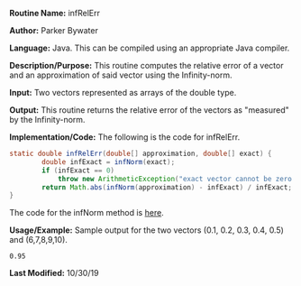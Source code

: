 **Routine Name:** infRelErr 

**Author:** Parker Bywater

**Language:** Java. This can be compiled using an appropriate Java compiler. 

**Description/Purpose:** This routine computes the relative error of a vector and an approximation of said vector
using the Infinity-norm.  

**Input:** Two vectors represented as arrays of the double type.
 
**Output:** This routine returns the relative error of the vectors as "measured" by the Infinity-norm. 

**Implementation/Code:** The following is the code for infRelErr. 
   
```java 
static double infRelErr(double[] approximation, double[] exact) {
        double infExact = infNorm(exact);
        if (infExact == 0)
            throw new ArithmeticException("exact vector cannot be zero vector");
        return Math.abs(infNorm(approximation) - infExact) / infExact;
}    
```
The code for the infNorm method is [here](./infNorm.md).

**Usage/Example:** Sample output for the two vectors (0.1, 0.2, 0.3, 0.4, 0.5) and (6,7,8,9,10).  
    
    0.95

**Last Modified:** 10/30/19
